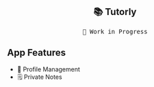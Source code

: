 <h2 align="center">
📚 Tutorly
</h2>

<pre align="center">
🧪 Work in Progress
</pre>

## App Features

- 👱 Profile Management
- 🗒️ Private Notes
